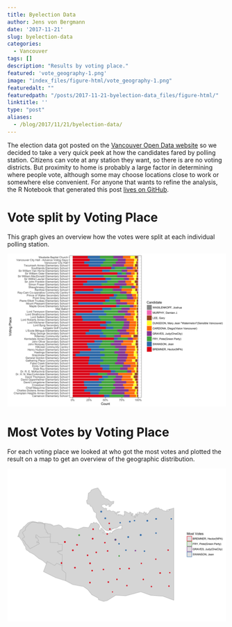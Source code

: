```yaml
---
title: Byelection Data
author: Jens von Bergmann
date: '2017-11-21'
slug: byelection-data
categories:
  - Vancouver
tags: []
description: "Results by voting place."
featured: 'vote_geography-1.png'
image: "index_files/figure-html/vote_geography-1.png"
featuredalt: ""
featuredpath: "/posts/2017-11-21-byelection-data_files/figure-html/"
linktitle: ''
type: "post"
aliases:
  - /blog/2017/11/21/byelection-data/
---
```




The election data got posted on the [Vancouver Open Data website](http://data.vancouver.ca/datacatalogue/municipalElectionResults.htm) so we decided to take a very quick peek at how the candidates fared by polling station. Citizens can vote at any station they want, so there is are no voting districts. But proximity to home is probably a large factor in determining where people vote, although some may choose locations close to work or somewhere else convenient. For anyone that wants to refine the analysis, the R Notebook that generated this post [lives on GitHub](https://github.com/mountainMath/doodles/blob/master/content/posts/2017-11-21-byelection-data.Rmarkdown).






# Vote split by Voting Place
This graph gives an overview how the votes were split at each individual polling station.

<img src="index_files/figure-html/unnamed-chunk-4-1.png" width="960" />

# Most Votes by Voting Place
For each voting place we looked at who got the most votes and plotted the result on a map to get an overview of the geographic distribution.



<img src="index_files/figure-html/vote_geography-1.png" width="960" />
